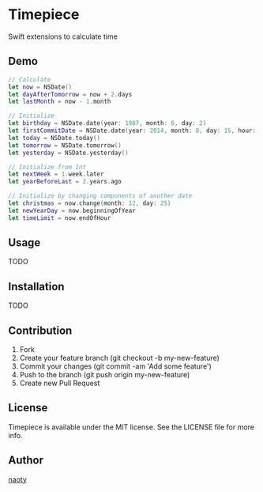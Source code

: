 # Timepiece

Swift extensions to calculate time

## Demo

```swift
// Calculate
let now = NSDate()
let dayAfterTomorrow = now + 2.days
let lastMonth = now - 1.month

// Initialize
let birthday = NSDate.date(year: 1987, month: 6, day: 2)
let firstCommitDate = NSDate.date(year: 2014, month: 8, day: 15, hour: 20, minute: 25, second: 43)
let today = NSDate.today()
let tomorrow = NSDate.tomorrow()
let yesterday = NSDate.yesterday()

// Initialize from Int
let nextWeek = 1.week.later
let yearBeforeLast = 2.years.ago

// Initialize by changing components of another date
let christmas = now.change(month: 12, day: 25)
let newYearDay = now.beginningOfYear
let timeLimit = now.endOfHour
```

## Usage

TODO

## Installation

TODO

## Contribution

1. Fork
2. Create your feature branch (git checkout -b my-new-feature)
3. Commit your changes (git commit -am 'Add some feature')
4. Push to the branch (git push origin my-new-feature)
5. Create new Pull Request

## License

Timepiece is available under the MIT license. See the LICENSE file for more info.

## Author

[naoty](https://github.com/naoty)

